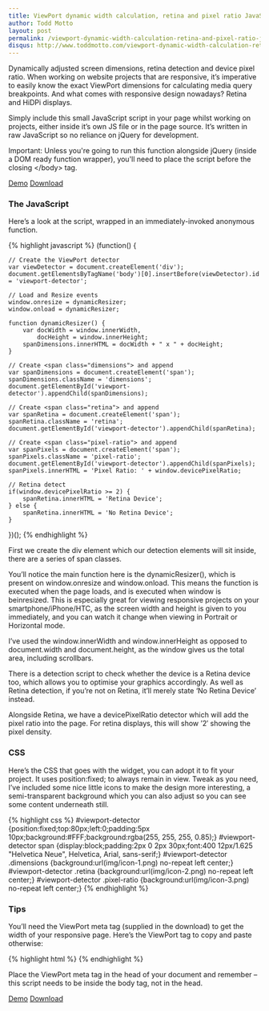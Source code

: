 ```yaml
---
title: ViewPort dynamic width calculation, retina and pixel ratio JavaScript widget
author: Todd Motto
layout: post
permalink: /viewport-dynamic-width-calculation-retina-and-pixel-ratio-javascript-widget
disqus: http://www.toddmotto.com/viewport-dynamic-width-calculation-retina-and-pixel-ratio-javascript-widget
---
```


Dynamically adjusted screen dimensions, retina detection and device pixel ratio. When working on website projects that are responsive, it’s imperative to easily know the exact ViewPort dimensions for calculating media query breakpoints. And what comes with responsive design nowadays? Retina and HiDPi displays.

Simply include this small JavaScript script in your page whilst working on projects, either inside it’s own JS file or in the page source. It’s written in raw JavaScript so no reliance on jQuery for development.

Important: Unless you're going to run this function alongside jQuery (inside a DOM ready function wrapper), you'll need to place the script before the closing &lt;/body&gt; tag.

<div class="download-box">
	<a href="//www.toddmotto.com/labs/viewport-retina" onclick="_gaq.push(['_trackEvent', 'Click', 'Demo ViewPort Resizer', 'ViewPort Resizer Demo']);">Demo</a>
	<a href="//www.toddmotto.com/labs/viewport-retina/viewport-retina.zip" onclick="_gaq.push(['_trackEvent', 'Click', 'Download ViewPort Resizer', 'ViewPort Resizer Download']);">Download</a>
</div>

### The JavaScript

Here’s a look at the script, wrapped in an immediately-invoked anonymous function.

{% highlight javascript %}
(function() {

	// Create the ViewPort detector
	var viewDetector = document.createElement('div');
	document.getElementsByTagName('body')[0].insertBefore(viewDetector).id = 'viewport-detector';
	
	// Load and Resize events
	window.onresize = dynamicResizer;
	window.onload = dynamicResizer;

	function dynamicResizer() {
		var docWidth = window.innerWidth,
			docHeight = window.innerHeight;
		spanDimensions.innerHTML = docWidth + " x " + docHeight;
	}
	
	// Create <span class="dimensions"> and append
	var spanDimensions = document.createElement('span');
	spanDimensions.className = 'dimensions';
	document.getElementById('viewport-detector').appendChild(spanDimensions);
	
	// Create <span class="retina"> and append
	var spanRetina = document.createElement('span');
	spanRetina.className = 'retina';
	document.getElementById('viewport-detector').appendChild(spanRetina);
	
	// Create <span class="pixel-ratio"> and append
	var spanPixels = document.createElement('span');
	spanPixels.className = 'pixel-ratio';
	document.getElementById('viewport-detector').appendChild(spanPixels);
	spanPixels.innerHTML = 'Pixel Ratio: ' + window.devicePixelRatio;
	
	// Retina detect
	if(window.devicePixelRatio >= 2) {
		spanRetina.innerHTML = 'Retina Device';
	} else {
		spanRetina.innerHTML = 'No Retina Device';
	}
})();
{% endhighlight %}

First we create the div element which our detection elements will sit inside, there are a series of span classes.

You’ll notice the main function here is the dynamicResizer(), which is present on window.onresize and window.onload. This means the function is executed when the page loads, and is executed when window is beinresized. This is especially great for viewing responsive projects on your smartphone/iPhone/HTC, as the screen width and height is given to you immediately, and you can watch it change when viewing in Portrait or Horizontal mode.

I’ve used the window.innerWidth and window.innerHeight as opposed to document.width and document.height, as the window gives us the total area, including scrollbars.

There is a detection script to check whether the device is a Retina device too, which allows you to optimise your graphics accordingly. As well as Retina detection, if you’re not on Retina, it’ll merely state ‘No Retina Device’ instead.

Alongside Retina, we have a devicePixelRatio detector which will add the pixel ratio into the page. For retina displays, this will show ’2′ showing the pixel density.

### CSS

Here’s the CSS that goes with the widget, you can adopt it to fit your project. It uses position:fixed; to always remain in view. Tweak as you need, I’ve included some nice little icons to make the design more interesting, a semi-transparent background which you can also adjust so you can see some content underneath still.

{% highlight css %}
#viewport-detector {position:fixed;top:80px;left:0;padding:5px 10px;background:#FFF;background:rgba(255, 255, 255, 0.85);}
#viewport-detector span {display:block;padding:2px 0 2px 30px;font:400 12px/1.625 "Helvetica Neue", Helvetica, Arial, sans-serif;}
#viewport-detector .dimensions {background:url(img/icon-1.png) no-repeat left center;}
#viewport-detector .retina {background:url(img/icon-2.png) no-repeat left center;}
#viewport-detector .pixel-ratio {background:url(img/icon-3.png) no-repeat left center;}
{% endhighlight %}

### Tips

You’ll need the ViewPort meta tag (supplied in the download) to get the width of your responsive page. Here’s the ViewPort tag to copy and paste otherwise:

{% highlight html %}
<meta name="viewport" content="width=device-width,initial-scale=1.0">
{% endhighlight %}

Place the ViewPort meta tag in the head of your document and remember – this script needs to be inside the body tag, not in the head.

<div class="download-box">
	<a href="//www.toddmotto.com/labs/viewport-retina" onclick="_gaq.push(['_trackEvent', 'Click', 'Demo ViewPort Resizer', 'ViewPort Resizer Demo']);">Demo</a>
	<a href="//www.toddmotto.com/labs/viewport-retina/viewport-retina.zip" onclick="_gaq.push(['_trackEvent', 'Click', 'Download ViewPort Resizer', 'ViewPort Resizer Download']);">Download</a>
</div>